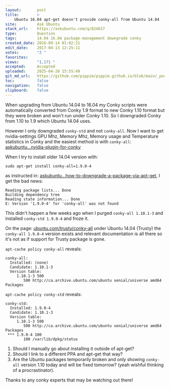 ```yaml
---
layout:       post
title:        >
    Ubuntu 16.04 apt-get doesn't provide conky-all from Ubuntu 14.04
site:         Ask Ubuntu
stack_url:    https://askubuntu.com/q/824617
type:         Question
tags:         14.04 16.04 package-management downgrade conky
created_date: 2016-09-14 01:02:21
edit_date:    2017-04-13 12:25:11
votes:        "2 "
favorites:    
views:        "1,171 "
accepted:     Accepted
uploaded:     2025-04-28 15:55:49
git_md_url:   https://github.com/pippim/pippim.github.io/blob/main/_posts/2016/2016-09-14-Ubuntu-16.04-apt-get-doesn_t-provide-conky-all-from-Ubuntu-14.04.md
toc:          false
navigation:   false
clipboard:    false
---
```


When upgrading from Ubuntu 14.04 to 16.04 my Conky scripts were automatically converted from Conky 1.9 format to new Conky 1.10 format but they were broken and won't run under Conky 1.10. So I downgraded Conky from 1.10 to 1.9 which Ubuntu 14.04 uses.

However I only downgraded `conky-std` and not `conky-all`. Now I want to get nvidia-settings GPU Mhz, Memory Mhz, Memory usage and Temperature statistics in Conky and the easiest method is with `conky-all`: [askubuntu...nvidia-plugin-for-conky][1]

When I try to install older 14.04 version with:

``` 
sudo apt-get install conky-all=1.9.0-4
```

as instructed in: [askubuntu...how-to-downgrade-a-package-via-apt-get][2], I get the bad news:

``` 
Reading package lists... Done
Building dependency tree       
Reading state information... Done
E: Version '1.9.0-4' for 'conky-all' was not found
```

This didn't happen a few weeks ago when I purged `conky-all 1.10.1-3` and installed `conky-std 1.9.0-4` and froze it.

On the page: [ubuntu.com/trusty/conky-all][3] under Ubuntu 14.04 (Trusty) the `conky-all 1.9.0-4` version exists and relevant documentation is all there so it's not as if support for Trusty package is gone.

`apt-cache policy conky-all` reveals:

``` 
conky-all:
  Installed: (none)
  Candidate: 1.10.1-3
  Version table:
     1.10.1-3 500
        500 http://ca.archive.ubuntu.com/ubuntu xenial/universe amd64 Packages
```

`apt-cache policy conky-std` reveals:

``` 
conky-std:
  Installed: 1.9.0-4
  Candidate: 1.10.1-3
  Version table:
     1.10.1-3 500
        500 http://ca.archive.ubuntu.com/ubuntu xenial/universe amd64 Packages
 *** 1.9.0-4 100
        100 /var/lib/dpkg/status
```

 1. Should I manually go about installing it outside of apt-get? 
 2. Should I link to a different PPA and apt-get that way?
 3. Are the Ubuntu packages temporarily broken and only showing `conky-all` version 1.10 today and will be fixed tomorrow? (yeah wishful thinking of a procrastinator).

Thanks to any conky experts that may be watching out there!

  [1]: https://askubuntu.com/questions/147283/nvidia-plugin-for-conky
  [2]: https://askubuntu.com/questions/138284/how-to-downgrade-a-package-via-apt-get
  [3]: http://packages.ubuntu.com/trusty/conky-all
